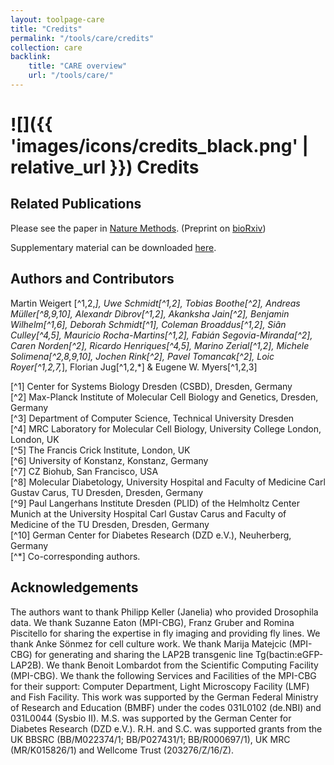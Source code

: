 ```yaml
---
layout: toolpage-care
title: "Credits"
permalink: "/tools/care/credits"
collection: care
backlink:
    title: "CARE overview"
    url: "/tools/care/"
---
```


# ![]({{ 'images/icons/credits_black.png' | relative_url }}) Credits

## Related Publications

Please see the paper in [Nature Methods](http://dx.doi.org/10.1038/s41592-018-0216-7).
(Preprint on [bioRxiv](https://biorxiv.org/content/early/2018/07/03/236463))

Supplementary material can be downloaded [here](https://www.biorxiv.org/highwire/filestream/109407/field_highwire_adjunct_files/0/236463-1.pdf).

## Authors and Contributors

Martin Weigert [^1,2,*],
Uwe Schmidt[^1,2],
Tobias Boothe[^2],
Andreas M&uuml;ller[^8,9,10],
Alexandr Dibrov[^1,2],
Akanksha Jain[^2],
Benjamin Wilhelm[^1,6],
Deborah Schmidt[^1],
Coleman Broaddus[^1,2],
Si&acirc;n Culley[^4,5],
Mauricio Rocha-Martins[^1,2],
Fabi&aacute;n Segovia-Miranda[^2],
Caren Norden[^2],
Ricardo Henriques[^4,5],
Marino Zerial[^1,2],
Michele Solimena[^2,8,9,10],
Jochen Rink[^2],
Pavel Tomancak[^2],
Loic Royer[^1,2,7,*],
Florian Jug[^1,2,*]
&amp; Eugene W. Myers[^1,2,3]

[^1]  Center for Systems Biology Dresden (CSBD), Dresden, Germany<br />
[^2]  Max-Planck Institute of Molecular Cell Biology and Genetics, Dresden, Germany<br />
[^3]  Department of Computer Science, Technical University Dresden<br />
[^4]  MRC Laboratory for Molecular Cell Biology, University College London, London, UK<br />
[^5]  The Francis Crick Institute, London, UK<br />
[^6]  University of Konstanz, Konstanz, Germany<br />
[^7]  CZ Biohub, San Francisco, USA<br />
[^8]  Molecular Diabetology, University Hospital and Faculty of Medicine Carl Gustav Carus, TU Dresden, Dresden, Germany<br />
[^9]  Paul Langerhans Institute Dresden (PLID) of the Helmholtz Center Munich at the University Hospital Carl Gustav Carus and Faculty of Medicine of the TU Dresden, Dresden, Germany<br />
[^10] German Center for Diabetes Research (DZD e.V.), Neuherberg, Germany<br />
[^*]  Co-corresponding authors.


## Acknowledgements
The authors want to thank Philipp Keller (Janelia) who provided Drosophila data.
We thank Suzanne Eaton (MPI-CBG), Franz Gruber and Romina Piscitello for sharing the expertise in fly imaging and providing fly lines. We thank Anke S&ouml;nmez for cell culture work.
We thank Marija Matejcic (MPI-CBG) for generating and sharing the LAP2B transgenic line Tg(bactin:eGFP-LAP2B). We thank Benoit Lombardot from the Scientific Computing Facility (MPI-CBG).
We thank the following Services and Facilities of the MPI-CBG for their support:  Computer Department, Light Microscopy Facility (LMF) and Fish Facility.
This work was supported by the German Federal Ministry of Research and Education (BMBF) under the codes 031L0102 (de.NBI) and 031L0044 (Sysbio II).
M.S. was supported by the German Center for Diabetes Research (DZD e.V.).
R.H. and S.C. was supported grants from the UK BBSRC (BB/M022374/1; BB/P027431/1; BB/R000697/1), UK MRC (MR/K015826/1) and Wellcome Trust (203276/Z/16/Z).
